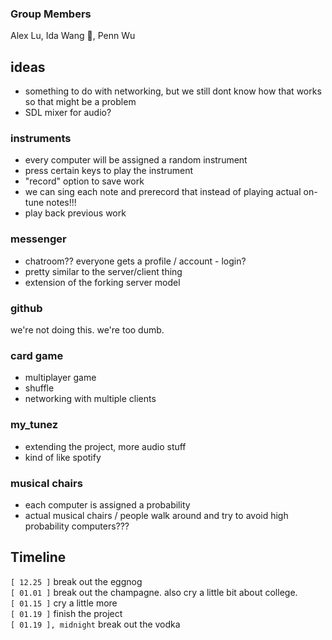 ### Group Members
Alex Lu, Ida Wang :shit:, Penn Wu

## ideas
- something to do with networking, but we still dont know how that works so that might be a problem
- SDL mixer for audio?

### instruments
- every computer will be assigned a random instrument
- press certain keys to play the instrument
- "record" option to save work
- we can sing each note and prerecord that instead of playing actual on-tune notes!!!
- play back previous work

### messenger
- chatroom?? everyone gets a profile / account - login?
- pretty similar to the server/client thing
- extension of the forking server model

### github
we're not doing this. we're too dumb.

### card game
- multiplayer game
- shuffle
- networking with multiple clients

### my_tunez
- extending the project, more audio stuff
- kind of like spotify

### musical chairs
- each computer is assigned a probability
- actual musical chairs / people walk around and try to avoid high probability computers??? 

## Timeline
`[ 12.25 ]` break out the eggnog  
`[ 01.01 ]` break out the champagne. also cry a little bit about college.  
`[ 01.15 ]` cry a little more  
`[ 01.19 ]` finish the project  
`[ 01.19 ], midnight` break out the vodka  
